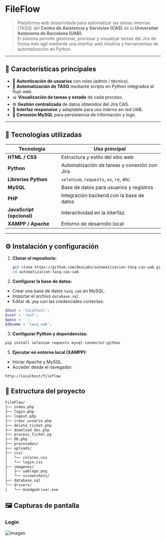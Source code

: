 # FileFlow

> Plataforma web desarrollada para automatizar las tareas internas (TASQ) del **Centro de Asistencia y Servicios (CAS)** de la **Universitat Autònoma de Barcelona (UAB)**.  
> El sistema permite gestionar, procesar y visualizar tareas del Jira de forma más ágil mediante una interfaz web intuitiva y herramientas de automatización en Python.

---

## 🚀 Características principales

- 🔐 **Autenticación de usuarios** con roles (admin / técnico).  
- 🧾 **Automatización de TASQ** mediante scripts en Python integrados al flujo web.  
- 📊 **Visualización de tareas y estado** de cada proceso.  
- ⚙️ **Gestión centralizada** de datos obtenidos del Jira CAS.  
- 🧠 **Interfaz responsive** y adaptable para uso interno en red UAB.  
- 💾 **Conexión MySQL** para persistencia de información y logs.

---

## 🧰 Tecnologías utilizadas

| Tecnología | Uso principal |
|-------------|----------------|
| **HTML / CSS** | Estructura y estilo del sitio web |
| **Python** | Automatización de tareas y conexión con Jira |
| **Librerías Python** | `selenium`, `requests`, `os`, `re`, etc. |
| **MySQL** | Base de datos para usuarios y registros |
| **PHP** | Integración backend con la base de datos |
| **JavaScript (opcional)** | Interactividad en la interfaz |
| **XAMPP / Apache** | Entorno de desarrollo local |

---

## ⚙️ Instalación y configuración

1. **Clonar el repositorio:**
   ```bash
   git clone https://github.com/DevLabs/automatizacion-tasq-cas-uab.git
   cd automatizacion-tasq-cas-uab

2. **Configurar la base de datos:**
- Crear una base de datos `tasq_uab` en MySQL.
- Importar el archivo `database.sql`.
- Editar `db.php` con las credenciales correctas:

```PHP
$host = 'localhost';
$user = 'root';
$pass = '';
$dbname = 'tasq_uab';
```
3. **Configurar Python y dependencias:**

```BASH
pip install selenium requests mysql-connector-python
```

5. **Ejecutar en entorno local (XAMPP):**
- Iniciar Apache y MySQL.
- Acceder desde el navegador:
```
http://localhost/fileflow
```

## 📁 Estructura del proyecto
```bash
FileFlow/
├── index.php                
├── login.php                
├── logout.php
├── crear_usuario.php
├── delete_ticket.php
├── download_doc.php               
├── process_ticket.py                
├── db.php
├── procesados/
├── uploads/               
├── css/
│   └── colores.css
│   └── login.css         
├── imagenes/
│   ├── uablogo.png
│   └── screenshots/        
├── database.sql             
└── drivers/
│   └── msedgedriver.exe
```

## 🖼️ Capturas de pantalla

### Login 

![Imagen]()



